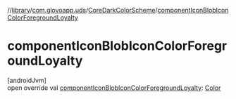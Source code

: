 //[library](../../../index.md)/[com.glovoapp.uds](../index.md)/[CoreDarkColorScheme](index.md)/[componentIconBlobIconColorForegroundLoyalty](component-icon-blob-icon-color-foreground-loyalty.md)

# componentIconBlobIconColorForegroundLoyalty

[androidJvm]\
open override val [componentIconBlobIconColorForegroundLoyalty](component-icon-blob-icon-color-foreground-loyalty.md): [Color](https://developer.android.com/reference/kotlin/androidx/compose/ui/graphics/Color.html)
